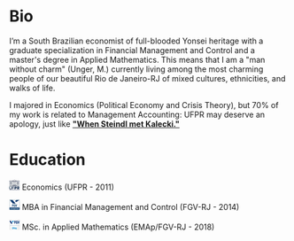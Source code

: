 # Bio
I’m a South Brazilian economist of full-blooded Yonsei heritage with a graduate specialization in Financial Management and Control and a master's degree in Applied Mathematics. This means that I am a "man without charm" (Unger, M.) currently living among the most charming people of our beautiful Rio de Janeiro-RJ of mixed cultures, ethnicities, and walks of life.

I majored in Economics (Political Economy and Crisis Theory), but 70% of my work is related to Management Accounting: UFPR may deserve an apology, just like [**"When Steindl met Kalecki."**](https://kurt-rothschild.at/downloads/Guger_Walterskirchen.pdf)

# Education
![little_UFPR](https://raw.githubusercontent.com/Kaleckian/Kaleckian/main/img/tiny_UFPR.png) Economics (UFPR - 2011)

![little_FGV_Management](https://raw.githubusercontent.com/Kaleckian/Kaleckian/main/img/tiny_FGV_Management.png) MBA in Financial Management and Control (FGV-RJ - 2014)

![little_EMAp_FGV](https://raw.githubusercontent.com/Kaleckian/Kaleckian/main/img/tiny_EMAp_FGV.png) MSc. in Applied Mathematics (EMAp/FGV-RJ - 2018)

<!--
little img weight/height <- 0.92>
-->


<!--
Emoji Names: https://emojipedia.org/emoji/
HTML Entities: https://www.fileformat.info/index.htm
-->

<!--
Host images on GitHub
<img src="https://raw.githubusercontent.com/<OWNER>/<OWNER>/master <GIF_NAME>.gif" width="30px">
-->

<!--
https://shields.io/
>
